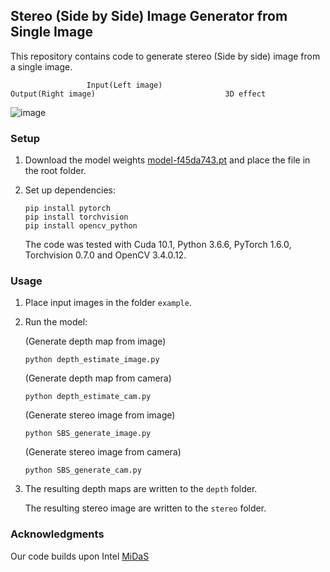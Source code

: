 ## Stereo (Side by Side) Image Generator from Single Image

This repository contains code to generate stereo (Side by side) image from a single image.
                   
		             Input(Left image)                              Output(Right image)                             3D effect     
![image](https://github.com/m5823779/Stereo-Side-by-Side-Image-Generator-from-Single-Image/blob/master/doc/Stereo_image_demo.gif)

### Setup 

1) Download the model weights [model-f45da743.pt](https://drive.google.com/file/d/1l_w6Jny_erNQpgc8-nzBa_adh4bBDaFw/view?usp=sharing) and place the
file in the root folder.

2) Set up dependencies: 

    ```shell
	pip install pytorch  
	pip install torchvision
	pip install opencv_python
	```

   The code was tested with Cuda 10.1, Python 3.6.6, PyTorch 1.6.0, Torchvision 0.7.0 and OpenCV 3.4.0.12.

    
### Usage

1) Place input images in the folder `example`.

2) Run the model:
   
   (Generate depth map from image)

    ```shell
    python depth_estimate_image.py
    ```
	
	(Generate depth map from camera)
	
	```shell
    python depth_estimate_cam.py
    ```
	
	(Generate stereo image from image)
	
	```shell
    python SBS_generate_image.py
    ```
	
	(Generate stereo image from camera)
	
	```shell
    python SBS_generate_cam.py
    ```

3) The resulting depth maps are written to the `depth` folder.

	The resulting stereo image are written to the `stereo` folder.




### Acknowledgments

Our code builds upon Intel [MiDaS](https://github.com/intel-isl/MiDaS)


